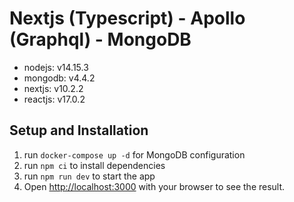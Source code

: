 # Nextjs (Typescript) - Apollo (Graphql) - MongoDB

- nodejs: v14.15.3
- mongodb: v4.4.2
- nextjs: v10.2.2
- reactjs: v17.0.2

## Setup and Installation

1. run `docker-compose up -d` for MongoDB configuration
1. run `npm ci` to install dependencies
1. run `npm run dev` to start the app
1. Open [http://localhost:3000](http://localhost:3000) with your browser to see the result.

